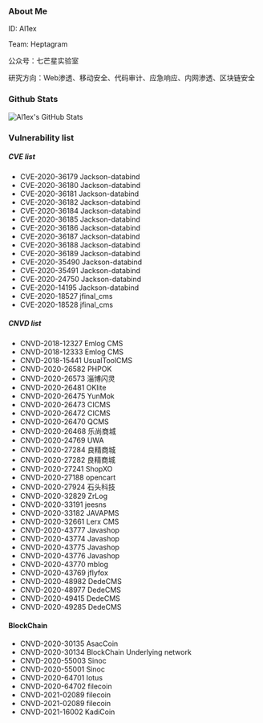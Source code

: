 ### About Me
ID: Al1ex

Team: Heptagram

公众号：七芒星实验室

研究方向：Web渗透、移动安全、代码审计、应急响应、内网渗透、区块链安全

### Github Stats

![Al1ex's GitHub Stats](https://github-readme-stats.vercel.app/api?username=Al1ex)


### Vulnerability list
##### CVE list
- CVE-2020-36179 Jackson-databind
- CVE-2020-36180 Jackson-databind
- CVE-2020-36181 Jackson-databind
- CVE-2020-36182 Jackson-databind
- CVE-2020-36184 Jackson-databind
- CVE-2020-36185 Jackson-databind
- CVE-2020-36186 Jackson-databind
- CVE-2020-36187 Jackson-databind
- CVE-2020-36188 Jackson-databind
- CVE-2020-36189 Jackson-databind
- CVE-2020-35490 Jackson-databind
- CVE-2020-35491 Jackson-databind
- CVE-2020-24750 Jackson-databind
- CVE-2020-14195 Jackson-databind
- CVE-2020-18527 jfinal_cms 
- CVE-2020-18528 jfinal_cms

##### CNVD list
- CNVD-2018-12327 Emlog CMS
- CNVD-2018-12333 Emlog CMS
- CNVD-2018-15441 UsualToolCMS
- CNVD-2020-26582 PHPOK
- CNVD-2020-26573 淄博闪灵
- CNVD-2020-26481 OKlite
- CNVD-2020-26475 YunMok
- CNVD-2020-26473 CICMS
- CNVD-2020-26472 CICMS
- CNVD-2020-26470 QCMS
- CNVD-2020-26468 乐尚商城
- CNVD-2020-24769 UWA
- CNVD-2020-27284 良精商城
- CNVD-2020-27282 良精商城
- CNVD-2020-27241 ShopXO
- CNVD-2020-27188 opencart
- CNVD-2020-27924 石头科技
- CNVD-2020-32829 ZrLog
- CNVD-2020-33191 jeesns
- CNVD-2020-33182 JAVAPMS
- CNVD-2020-32661 Lerx CMS
- CNVD-2020-43777 Javashop
- CNVD-2020-43774 Javashop
- CNVD-2020-43775 Javashop
- CNVD-2020-43776 Javashop
- CNVD-2020-43770 mblog
- CNVD-2020-43769 jflyfox
- CNVD-2020-48982 DedeCMS
- CNVD-2020-48977 DedeCMS
- CNVD-2020-49415 DedeCMS
- CNVD-2020-49285 DedeCMS

#### BlockChain
- CNVD-2020-30135  AsacCoin
- CNVD-2020-30134  BlockChain Underlying network
- CNVD-2020-55003 Sinoc
- CNVD-2020-55001 Sinoc
- CNVD-2020-64701 Iotus
- CNVD-2020-64702 filecoin
- CNVD-2021-02089 filecoin
- CNVD-2021-02089 filecoin
- CNVD-2021-16002 KadiCoin

